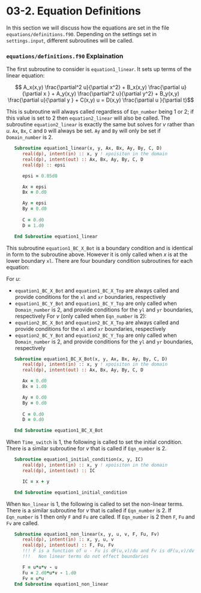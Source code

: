 # 03-2. Equation Definitions

In this section we will discuss how the equations are set in the file `equations/definitions.f90`.
Depending on the settings set in `settings.input`, different subroutines will be called.



### `equations/definitions.f90` Explaination

The first subroutine to consider is `equation1_linear`. It sets up terms of the linear equation:

$$ A_x(x,y) \frac{\partial^2 u}{\partial x^2} + B_x(x,y) \frac{\partial u}{\partial x } + A_y(x,y) \frac{\partial^2 u}{\partial y^2} + B_y(x,y) \frac{\partial u}{\partial y } + C(x,y) u = D(x,y) \frac{\partial u }{\partial t}$$

This is subroutine will always called regardless of `Eqn_number` being 1 or 2; if this value is set to 2 then `equation2_linear` will also be called. The subroutine `equation2_linear` is exactly the same but solves for $v$ rather than $u$.
`Ax`, `Bx`, `C` and `D` will always be set. `Ay` and `By` will only be set if `Domain_number` is 2.

```fortran
   Subroutine equation1_linear(x, y, Ax, Bx, Ay, By, C, D)
      real(dp), intent(in) :: x, y ! xpoisiton in the domain
      real(dp), intent(out) :: Ax, Bx, Ay, By, C, D
      real(dp) :: epsi

      epsi = 0.05d0

      Ax = epsi
      Bx = 0.d0

      Ay = epsi
      By = 0.d0
      
      C = 0.d0
      D = 1.d0

   End Subroutine equation1_linear
```

This subroutine `equation1_BC_X_Bot` is a boundary condition and is identical in form to the subroutine above. 
However it is only called when $x$ is at the lower boundary `xl`. 
There are four boundary condition subroutines for each equation: 

   For $u$: 
   - `equation1_BC_X_Bot` and `equation1_BC_X_Top` are always called and provide conditions for the `xl` and `xr` boundaries, respectively
   - `equation1_BC_Y_Bot` and `equation1_BC_Y_Top` are only called when `Domain_number` is 2, and provide conditions for the `yl` and `yr` boundaries, respectively
   For $v$ (only called when `Eqn_number` is 2):
   - `equation2_BC_X_Bot` and `equation2_BC_X_Top` are always called and provide conditions for the `xl` and `xr` boundaries, respectively
   - `equation2_BC_Y_Bot` and `equation2_BC_Y_Top` are only called when `Domain_number` is 2, and provide conditions for the `yl` and `yr` boundaries, respectively
   
```fortran
   Subroutine equation1_BC_X_Bot(x, y, Ax, Bx, Ay, By, C, D)
      real(dp), intent(in) :: x, y ! xpoisiton in the domain
      real(dp), intent(out) :: Ax, Bx, Ay, By, C, D

      Ax = 0.d0
      Bx = 1.d0

      Ay = 0.d0
      By = 0.d0
      
      C = 0.d0
      D = 0.d0

   End Subroutine equation1_BC_X_Bot

```
When `Time_switch` is 1, the following is called to set the initial condition. There is a similar subroutine for $v$ that is called if `Eqn_number` is 2.

```fortran
   Subroutine equation1_initial_condition(x, y, IC)
      real(dp), intent(in) :: x, y ! xpoisiton in the domain
      real(dp), intent(out) :: IC

      IC = x + y 

   End Subroutine equation1_initial_condition

```

When `Non_linear` is 1, the following is called to set the non-linear terms. There is a similar subroutine for $v$ that is called if `Eqn_number` is 2.
If `Eqn_number` is 1 then only `F` and `Fu` are called.
If `Eqn_number` is 2 then `F`, `Fu` and `Fv` are called.

```fortran
   Subroutine equation1_non_linear(x, y, u, v, F, Fu, Fv)
      real(dp), intent(in) :: x, y, u, v
      real(dp), intent(out) :: F, Fu, Fv
      !!! F is a function of u - Fu is dF(u,v)/du and Fv is dF(u,v)/dv
      !!!   Non linear terms do not effect boundaries

      F = u*u*v - u
      Fu = 2.d0*u*v - 1.d0 
      Fv = u*u
   End Subroutine equation1_non_linear
```
